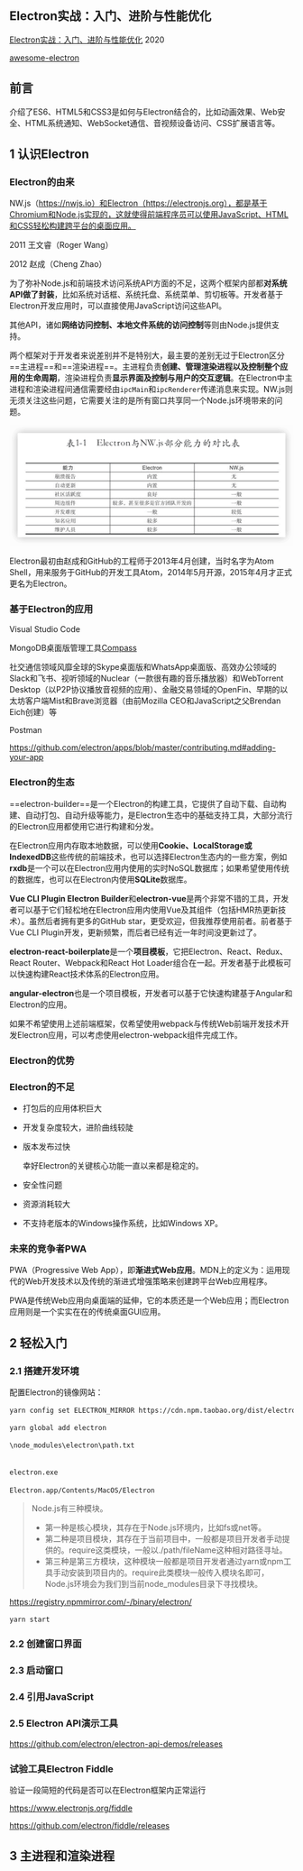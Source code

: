 Electron实战：入门、进阶与性能优化
---

[Electron实战：入门、进阶与性能优化](https://book.douban.com/subject/35069275/) 2020



[awesome-electron](https://github.com/sindresorhus/awesome-electron)

## 前言

介绍了ES6、HTML5和CSS3是如何与Electron结合的，比如动画效果、Web安全、HTML系统通知、WebSocket通信、音视频设备访问、CSS扩展语言等。

## 1 认识Electron

### Electron的由来



NW.js（https://nwjs.io）和Electron（https://electronjs.org），都是基于Chromium和Node.js实现的，这就使得前端程序员可以使用JavaScript、HTML和CSS轻松构建跨平台的桌面应用。

2011 王文睿（Roger Wang）

2012 赵成（Cheng Zhao）

为了弥补Node.js和前端技术访问系统API方面的不足，这两个框架内部都**对系统API做了封装**，比如系统对话框、系统托盘、系统菜单、剪切板等。开发者基于Electron开发应用时，可以直接使用JavaScript访问这些API。

其他API，诸如**网络访问控制、本地文件系统的访问控制**等则由Node.js提供支持。

两个框架对于开发者来说差别并不是特别大，最主要的差别无过于Electron区分==主进程==和==渲染进程==。主进程负责**创建、管理渲染进程以及控制整个应用的生命周期**，渲染进程负责**显示界面及控制与用户的交互逻辑**。在Electron中主进程和渲染进程间通信需要经由`ipcMain`和`ipcRenderer`传递消息来实现。NW.js则无须关注这些问题，它需要关注的是所有窗口共享同一个Node.js环境带来的问题。



![](images/image-20240806155122839.png)

Electron最初由赵成和GitHub的工程师于2013年4月创建，当时名字为Atom Shell，用来服务于GitHub的开发工具Atom，2014年5月开源，2015年4月才正式更名为Electron。

### 基于Electron的应用

Visual Studio Code

MongoDB桌面版管理工具[Compass](https://www.mongodb.com/products/tools/compass)

社交通信领域风靡全球的Skype桌面版和WhatsApp桌面版、高效办公领域的Slack和飞书、视听领域的Nuclear（一款很有趣的音乐播放器）和WebTorrent Desktop（以P2P协议播放音视频的应用）、金融交易领域的OpenFin、早期的以太坊客户端Mist和Brave浏览器（由前Mozilla CEO和JavaScript之父Brendan Eich创建）等

Postman





https://github.com/electron/apps/blob/master/contributing.md#adding-your-app



### Electron的生态

==electron-builder==是一个Electron的构建工具，它提供了自动下载、自动构建、自动打包、自动升级等能力，是Electron生态中的基础支持工具，大部分流行的Electron应用都使用它进行构建和分发。

在Electron应用内存取本地数据，可以使用**Cookie、LocalStorage或IndexedDB**这些传统的前端技术，也可以选择Electron生态内的一些方案，例如**rxdb**是一个可以在Electron应用内使用的实时NoSQL数据库；如果希望使用传统的数据库，也可以在Electron内使用**SQLite**数据库。

**Vue CLI Plugin Electron Builder**和**electron-vue**是两个非常不错的工具，开发者可以基于它们轻松地在Electron应用内使用Vue及其组件（包括HMR热更新技术）。虽然后者拥有更多的GitHub star，更受欢迎，但我推荐使用前者。前者基于Vue CLI Plugin开发，更新频繁，而后者已经有近一年时间没更新过了。

**electron-react-boilerplate**是一个**项目模板**，它把Electron、React、Redux、React Router、Webpack和React Hot Loader组合在一起。开发者基于此模板可以快速构建React技术体系的Electron应用。

**angular-electron**也是一个项目模板，开发者可以基于它快速构建基于Angular和Electron的应用。

如果不希望使用上述前端框架，仅希望使用webpack与传统Web前端开发技术开发Electron应用，可以考虑使用electron-webpack组件完成工作。



### Electron的优势



### Electron的不足

- 打包后的应用体积巨大

- 开发复杂度较大，进阶曲线较陡

- 版本发布过快

  幸好Electron的关键核心功能一直以来都是稳定的。

- 安全性问题

- 资源消耗较大

- 不支持老版本的Windows操作系统，比如Windows XP。

### 未来的竞争者PWA

PWA（Progressive Web App），即**渐进式Web应用**。MDN上的定义为：运用现代的Web开发技术以及传统的渐进式增强策略来创建跨平台Web应用程序。



PWA是传统Web应用向桌面端的延伸，它的本质还是一个Web应用；而Electron应用则是一个实实在在的传统桌面GUI应用。



## 2 轻松入门

### 2.1 搭建开发环境

配置Electron的镜像网站：

```sh
yarn config set ELECTRON_MIRROR https://cdn.npm.taobao.org/dist/electron/
```



```sh
yarn global add electron
```



```
\node_modules\electron\path.txt


electron.exe

Electron.app/Contents/MacOS/Electron
```



> Node.js有三种模块。
>
> - 第一种是核心模块，其存在于Node.js环境内，比如fs或net等。
> - 第二种是项目模块，其存在于当前项目中，一般都是项目开发者手动提供的。require这类模块，一般以./path/fileName这种相对路径寻址。
> - 第三种是第三方模块，这种模块一般都是项目开发者通过yarn或npm工具手动安装到项目内的。require此类模块一般传入模块名即可，Node.js环境会为我们到当前node_modules目录下寻找模块。



https://registry.npmmirror.com/-/binary/electron/

```sh
yarn start
```



### 2.2 创建窗口界面



### 2.3 启动窗口



### 2.4 引用JavaScript



### 2.5 Electron API演示工具

https://github.com/electron/electron-api-demos/releases



### 试验工具Electron Fiddle

验证一段简短的代码是否可以在Electron框架内正常运行

https://www.electronjs.org/fiddle

https://github.com/electron/fiddle/releases





## 3 主进程和渲染进程

